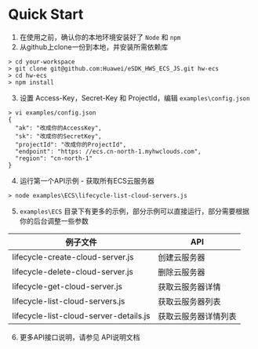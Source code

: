 # Quick Start

1. 在使用之前，确认你的本地环境安装好了 `Node` 和 `npm`
2. 从github上clone一份到本地，并安装所需依赖库
```
> cd your-workspace
> git clone git@github.com:Huawei/eSDK_HWS_ECS_JS.git hw-ecs
> cd hw-ecs
> npm install
```

3. 设置 Access-Key，Secret-Key 和 ProjectId，编辑 `examples\config.json`
```
> vi examples/config.json
{
  "ak": "改成你的AccessKey",
  "sk": "改成你的SecretKey",
  "projectId": "改成你的ProjectId",
  "endpoint": "https: //ecs.cn-north-1.myhwclouds.com",
  "region": "cn-north-1"
}
```

4. 运行第一个API示例 - 获取所有ECS云服务器
```
> node examples\ECS\lifecycle-list-cloud-servers.js
```

5. `examples\ECS` 目录下有更多的示例，部分示例可以直接运行，部分需要根据你的后台调整一些参数

| 例子文件                               |   API               |
| ----                                  | ----------          |
| lifecycle-create-cloud-server.js      | 创建云服务器         |
| lifecycle-delete-cloud-server.js      | 删除云服务器         |
| lifecycle-get-cloud-server.js         | 获取云服务器详情     |
| lifecycle-list-cloud-servers.js       | 获取云服务器列表     |
| lifecycle-list-cloud-server-details.js| 获取云服务器详情列表  |


6. 更多API接口说明，请参见 API说明文档


